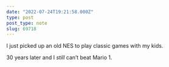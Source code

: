 ```yaml
---
date: "2022-07-24T19:21:58.000Z"
type: post 
post_type: note
slug: 69718
---
```

I just picked up an old NES to play classic games with my kids. 

30 years later and I _still_ can’t beat Mario 1. 

